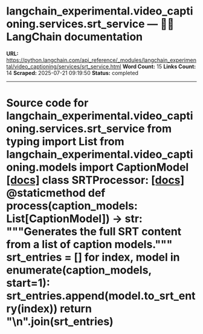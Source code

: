 # langchain_experimental.video_captioning.services.srt_service — 🦜🔗 LangChain  documentation

**URL:** https://python.langchain.com/api_reference/_modules/langchain_experimental/video_captioning/services/srt_service.html
**Word Count:** 15
**Links Count:** 14
**Scraped:** 2025-07-21 09:19:50
**Status:** completed

---

# Source code for langchain\_experimental.video\_captioning.services.srt\_service               from typing import List          from langchain_experimental.video_captioning.models import CaptionModel                              [[docs]](https://python.langchain.com/api_reference/experimental/video_captioning/langchain_experimental.video_captioning.services.srt_service.SRTProcessor.html#langchain_experimental.video_captioning.services.srt_service.SRTProcessor)     class SRTProcessor:                    [[docs]](https://python.langchain.com/api_reference/experimental/video_captioning/langchain_experimental.video_captioning.services.srt_service.SRTProcessor.html#langchain_experimental.video_captioning.services.srt_service.SRTProcessor.process)         @staticmethod         def process(caption_models: List[CaptionModel]) -> str:             """Generates the full SRT content from a list of caption models."""             srt_entries = []             for index, model in enumerate(caption_models, start=1):                 srt_entries.append(model.to_srt_entry(index))                  return "\n".join(srt_entries)